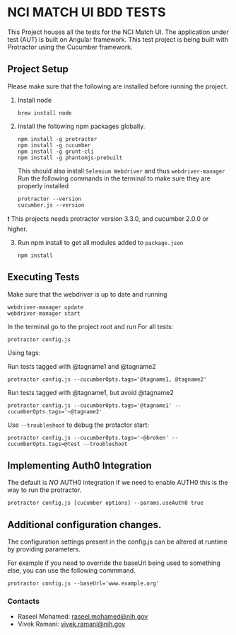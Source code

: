 # NCI MATCH UI BDD TESTS

This Project houses all the tests for the NCI Match UI. The application under test (AUT) is built on Angular framework. This test project is being built with Protractor using the Cucumber framework.

## Project Setup
Please make sure that the following are installed before running the project.

1. Install node

   ```
   brew install node
   ```

2. Install the following npm packages globally.

   ```
   npm install -g protractor
   npm install -g cucumber
   npm install -g grunt-cli
   npm install -g phantomjs-prebuilt
   ```

   This should also install `Selenium Webdriver` and thus `webdriver-manager`
   Run the following commands in the terminal to make sure they are properly installed

   ```
   protractor --version
   cucumber.js --version
   ```

:exclamation: This projects needs protractor version 3.3.0, and cucumber 2.0.0 or higher.

3. Run npm install to get all modules added to `package.json`
   ```
   npm install
   ```

## Executing Tests
Make sure that the webdriver is up to date and running
```
webdriver-manager update
webdriver-manager start
```

In the terminal go to the project root and run
For all tests:
```
protractor config.js
```
Using tags:

Run tests tagged with @tagname1 and @tagname2

```
protractor config.js --cucumberOpts.tags='@tagname1, @tagname2'
```

Run tests tagged with @tagname1, but avoid @tagname2
```
protractor config.js --cucumberOpts.tags='@tagname1' --cucumberOpts.tags='~@tagname2'
```
Use `--troubleshoot` to debug the protactor start:

```
protractor config.js --cucumberOpts.tags='~@broken' --cucumberOpts.tags=@test --troubleshoot
```

## Implementing Auth0 Integration
The default is *NO* AUTH0 integration
if we need to enable AUTH0 this is the way to run the protractor.
```
protractor config.js [cucumber options] --params.useAuth0 true
```

## Additional configuration changes.
The configuration settings present in the config.js can be altered at runtime by providing parameters.

For example if you need to override the baseUrl being used to something else, you can use the following commmand.
 ```
 protractor config.js --baseUrl='www.example.org'
 ```

### Contacts
- Raseel Mohamed: raseel.mohamed@nih.gov
- Vivek Ramani: vivek.ramani@nih.gov
